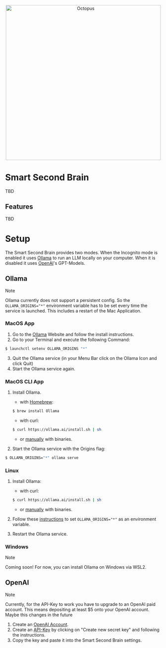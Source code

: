 <div align="center">

<img alt="Octopus" src="https://github.com/nicobrauchtgit/obsidian-Smart2Brain/assets/48623649/03cadd13-b3e5-4eae-bbec-13eff9a78f22" height="500px">

</div>

# Smart Second Brain
TBD

## Features
TBD

# Setup
The Smart Second Brain provides two modes. When the Incognito mode is enabled it uses [Ollama](https://github.com/ollama/ollama) to run an LLM locally on your computer. When it is disabled it uses [OpenAI](https://openai.com/)'s GPT-Models.

## Ollama

> [!Note]
> Ollama currently does not support a persistent config. So the `OLLAMA_ORIGINS="*"` environment variable has to be set every time the service is launched.
> This includes a restart of the Mac Application.

### MacOS App

1. Go to the [Ollama](https://ollama.ai/download/) Website and follow the install instructions.
2. Go to your Terminal and execute the following Command:

```zsh
$ launchctl setenv OLLAMA_ORIGINS "*"
```

3. Quit the Ollama service (in your Menu Bar click on the Ollama Icon and click Quit)
4. Start the Ollama service again.

### MacOS CLI App
1. Install Ollama.
    - with [Homebrew](https://brew.sh/):
    
    ```zsh
    $ brew install Ollama
    ```
    
    - with curl:
    
    ```zsh
    $ curl https://ollama.ai/install.sh | sh
    ```
    
    - or [manually](https://github.com/ollama/ollama/blob/main/docs/linux.md) with binaries.

2. Start the Ollama service with the Origins flag:

```zsh
$ OLLAMA_ORIGINS="*" ollama serve
```

### Linux

1. Install Ollama:

    - with curl: 
    ```zsh
    $ curl https://ollama.ai/install.sh | sh
    ```

   - or [manually](https://github.com/ollama/ollama/blob/main/docs/linux.md) with binaries.
     
2. Follow these [instructions](https://github.com/ollama/ollama/blob/main/docs/faq.md#setting-environment-variables-on-linux) to set `OLLAMA_ORIGINS="*"` as an environment variable. 

3. Restart the Ollama service.

### Windows

> [!Note]
> Coming soon! For now, you can install Ollama on Windows via WSL2.

## OpenAI

> [!Note]
> Currently, for the API-Key to work you have to upgrade to an OpenAI paid account. This means depositing at least $5 onto your OpenAI account. Maybe this changes in the future

1. Create an [OpenAI Account](https://platform.openai.com/login/).
2. Create an [API-Key](https://platform.openai.com/api-keys) by clicking on "Create new secret key" and following the instructions.
3. Copy the key and paste it into the Smart Second Brain settings.
